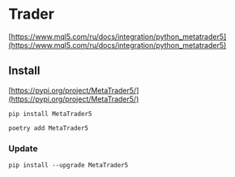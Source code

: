 # Trader

[https://www.mql5.com/ru/docs/integration/python_metatrader5](https://www.mql5.com/ru/docs/integration/python_metatrader5)

## Install

[https://pypi.org/project/MetaTrader5/](https://pypi.org/project/MetaTrader5/)

```shell
pip install MetaTrader5
```

```shell
poetry add MetaTrader5
```

### Update

```shell
pip install --upgrade MetaTrader5
```

